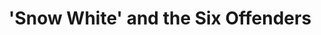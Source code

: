 ---
title: "'Snow White' and the Six Offenders"
file_url: /news-and-media/media-releases/2010-01-28-mr.pdf
---